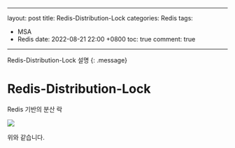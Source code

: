 - - - -
layout: post
title: Redis-Distribution-Lock
categories: Redis
tags:
* MSA
* Redis
date: 2022-08-21 22:00 +0800
toc: true
comment: true
- - - -
Redis-Distribution-Lock 설명
{: .message}

# Redis-Distribution-Lock
Redis 기반의 분산 락

![](2022-08-21-Redis-Distribution-Lock/Transaction%20Lock-Redis.png)

위와 같습니다.


